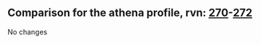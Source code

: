 ## Comparison for the athena profile, rvn: [270](https://github.com/PRO100KatYT/FortniteProfileRevisions/tree/main/profiles/athena/270%20athena.json)-[272](https://github.com/PRO100KatYT/FortniteProfileRevisions/tree/main/profiles/athena/272%20athena.json)

No changes
